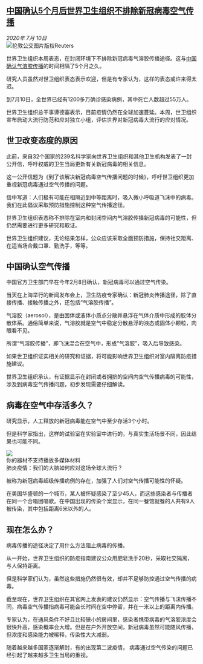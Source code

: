 <!--1594421197000-->
[中国确认5个月后世界卫生组织不排除新冠病毒空气传播](http://www.bbc.com/zhongwen/simp/world-53366322)
------

<div><i>2020年 7月 10日</i></div><div><div class="story-body__inner" property="articleBody"><div class="media-landscape no-caption full-width lead"><span class="image-and-copyright-container"><img class="js-image-replace" alt="伦敦公交" src="https://images.weserv.nl/?url=ichef.bbci.co.uk/news/640/cpsprodpb/EFEF/production/_113332416_4aca965d-70a1-4e1b-a6ba-6d027d3b1088.jpg"><span class="off-screen">图片版权</span><span class="story-image-copyright">Reuters</span></span></div><p class="story-body__introduction">世界卫生组织本周表态，在封闭环境下不排除新冠病毒气溶胶传播途径。这与<a href="https://www.bbc.com/zhongwen/simp/world-51427216" class="story-body__link">中国确认气溶胶传播</a>的时间相隔了5个月之久。</p><div id="bbccom_mpu_3" class="bbccom_slot mpu-ad" aria-hidden="true"><div class="bbccom_advert"></div></div><p>研究人员虽然对世卫组织表态表示欢迎，但是有专家认为，这样的表态或许来得太迟。</p><p>到7月10日，全世界已经有1200多万确诊感染病例，其中死亡人数超过55万人。</p><div id="bbccom_mpu_1_2" class="bbccom_slot mpu-ad" aria-hidden="true"><div class="bbccom_advert"></div></div><p>世界卫生组织总干事谭德塞表示，目前疫情仍然在全球加速蔓延。本周，世卫组织宣布启动大流行防范和应对独立小组，评估世界对新冠病毒大流行的应对情况。</p><h2 class="story-body__crosshead">世卫改变态度的原因</h2><p>此前，来自32个国家的239名科学家向世界卫生组织和其他卫生机构发表了一封公开信，呼吁权威的卫生当局更新有关新冠病毒的相关信息。</p><p>这一公开信题为《到了该解决新冠病毒空气传播问题的时候》，呼吁世卫组织更加重视新冠病毒通过空气传播的问题。</p><p>信中写道：人们极有可能在相隔近到中等距离时，吸入微小呼吸道飞沫中的病毒。我们在此倡议采取预防措施控制这种空气传播途径。</p><p>世界卫生组织表态称不排除在室内和封闭空间内气溶胶传播新冠病毒的可能性，但仍然需要进行更多研究和取证。</p><p>世界卫生组织建议，无论结果怎样，公众应该采取全面预防措施，保持社交距离、在适当场合戴口罩、勤洗手，等等。</p><h2 class="story-body__crosshead">中国确认空气传播</h2><p>中国官方卫生部门早在今年2月8日确认，新冠病毒可以通过空气传染。</p><p>当天在上海举行的新闻发布会上，卫生防疫专家确认：新冠肺炎传播途径，除了直接传播、接触传播之外，还包括“气溶胶传播”。</p><p>气溶胶（aerosol），是由固体或液体小质点分散并悬浮在气体介质中形成的胶体分散体系。通俗简单来说，气溶胶就是空气中稳定分散悬浮的液态或固体小颗粒，肉眼看不见。</p><p>所谓“气溶胶传播”，即飞沫混合在空气中，形成“气溶胶”，吸入后导致感染。</p><p>如果世卫组织证实相关的研究和证据，将可能影响世界卫生组织对室内隔离防疫措施建议。</p><p>世界卫生组织承认，有证据显示在封闭或者拥挤的空间内空气传播病毒的可能性，涉及到病毒空气传播问题，初步发现需要仔细解读。</p><h2 class="story-body__crosshead">病毒在空气中存活多久？</h2><p>研究显示，人工释放的新冠病毒能在空气中至少存活3个小时。</p><p>但是科学家指出，这样的试验室在实验室中进行的，与真实生活场景不同，因此结果也可能不同。</p><div class="media-with-caption"><div class="player-with-placeholder"><img class="media-placeholder player-with-placeholder__image narrative-video-placeholder" src="https://images.weserv.nl/?url=ichef.bbci.co.uk/images/ic/720x405/p08jg6yz.jpg"><div class="player-with-placeholder__caption">你的器材不支持播放多媒体材料</div><div class="player-with-placeholder"><div class="media-player-wrapper"><div class="js-media-player-unprocessed media-player" data-playable='{"settings":{"counterName":"zhongwensimp.world.story.53366322.page","edition":"Asia","pageType":"eav2","uniqueID":"53366322","ui":{"locale":{"lang":"zh-hans"}},"externalEmbedUrl":"https:\/\/www.bbc.com\/zhongwen\/simp\/world-53366322\/embed","insideIframe":false,"statsObject":{"clipPID":"p08jg2bc"},"playlistObject":{"title":"\u80ba\u708e\u75ab\u60c5\uff1a\u6211\u4eec\u7684\u5927\u8111\u5982\u4f55\u5e94\u5bf9\u8fd9\u573a\u5168\u7403\u5927\u6d41\u884c\uff1f","holdingImageURL":"https:\/\/ichef.bbci.co.uk\/images\/ic\/$recipe\/p08jg6yz.jpg","guidance":"","embedRights":"allowed","summary":"\u80ba\u708e\u75ab\u60c5\uff1a\u6211\u4eec\u7684\u5927\u8111\u5982\u4f55\u5e94\u5bf9\u8fd9\u573a\u5168\u7403\u5927\u6d41\u884c\uff1f","liveRewind":false,"simulcast":false,"items":[{"vpid":"p08jg2bf","live":false,"duration":147,"kind":"programme"}]}},"otherSettings":{"advertisingAllowed":true,"continuousPlayCfg":{"enabled":false},"isAutoplayOnForAudience":false}}'></div></div></div></div>    <figcaption class="media-with-caption__caption"><span class="off-screen"></span>肺炎疫情：我们的大脑如何应对这场全球大流行？</figcaption></div><p>被称为新冠病毒超级传播病例的存在，加强了人们对空气传播可能性的怀疑。</p><p>在美国华盛顿的一个城市，某人被怀疑感染了至少45人，而这些感染者与传播者在同一个合唱团唱歌。在中国出现的传染个案显示，在同一餐馆就餐的人共有9人被传染，其中包括距离6米以外的人。</p><h2 class="story-body__crosshead">现在怎么办？</h2><p>病毒传播的途径决定了用什么方法阻止病毒的传播。</p><p>从一开始，世界卫生组织的防疫指南建议公众用肥皂洗手20秒，采取社交隔离，与人保持距离。</p><p>但是科学家们认为，虽然这些措施仍然很有效，却并不足够防控通过空气传播的病毒。</p><p>截至现在，世界卫生组织在其官网上发表的建议仍然显示：空气传播与飞沫传播不同，病毒空气传播指病毒可能会长时间在空中停留，并在一米以上的距离内传播。</p><p>专家认为，在通风条件不好且比较狭小的房间里，感染者携带病毒的气溶胶浓度会很快升高，感染概率会大增。但是在户外开放空间，新冠病毒虽然可能随风传播，但浓度和感染能力被稀释，传染性大大减弱。</p><p>随着越来越多国家逐渐解封，有的出现第二波疫情， 病毒通过空气传染的问题已经引起了越来越多卫生当局的重视。</p></div></div>
